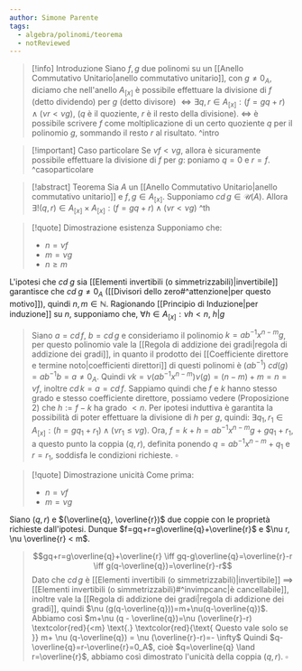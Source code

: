 ```yaml
---
author: Simone Parente
tags:
  - algebra/polinomi/teorema
  - notReviewed
---
```

>[!info] Introduzione
>Siano $f,g$ due polinomi su un [[Anello Commutativo Unitario|anello commutativo unitario]], con $g \neq 0_A$, diciamo che nell'anello $A_{[x]}$ è possibile effettuare la divisione di $f$ (detto dividendo) per $g$ (detto divisore) $\iff \exists q,r \in A_{[x]}: (f=gq+r) \land (\nu r < \nu g)$, ($q$ è il quoziente, $r$ è il resto della divisione). $\iff$ è possibile scrivere $f$ come moltiplicazione di un certo quoziente $q$ per il polinomio $g$, sommando il resto $r$ al risultato. ^intro

>[!important] Caso particolare
>Se $\nu f < \nu g$, allora è sicuramente possibile effettuare la divisione di $f$ per $g$: poniamo $q=0$ e $r=f$. ^casoparticolare

>[!abstract] Teorema
>Sia $A$ un [[Anello Commutativo Unitario|anello commutativo unitario]] e $f,g \in A_{[x]}$. Supponiamo $cd \, g \in \mathcal{U}(A)$.
>Allora $\exists !(q,r) \in A_{[x]} \times A_{[x]} : (f=gq+r) \land (\nu r < \nu g)$ ^th

>[!quote] Dimostrazione esistenza
>Supponiamo che:
>- $n= \nu f$
>- $m=\nu g$
>- $n \geq m$
>
L'ipotesi che $cd \; g$ sia [[Elementi invertibili (o simmetrizzabili)|invertibile]] garantisce che $cd \; g \neq 0_A$ ([[Divisori dello zero#^attenzione|per questo motivo]]), quindi $n,m \in \mathbb{N}$.
Ragionando [[Principio di Induzione|per induzione]] su $n$, supponiamo che, $\forall h \in A_{[x]}: \nu h < n, \;h|g$
> Siano $a= cd \, f$, $b= cd \, g$ e consideriamo il polinomio $k=ab^{-1}x^{n-m}g$, per questo polinomio vale la [[Regola di addizione dei gradi|regola di addizione dei gradi]], in quanto il prodotto dei [[Coefficiente direttore e termine noto|coefficienti direttori]] di questi polinomi è $(ab^{-1})\; cd(g)=ab^{-1}b=a\neq 0_A$. Quindi $\nu k = \nu(ab^{-1}x^{n-m}) \nu (g)=(n-m)+m=n=\nu f$, inoltre $cd \, k = a = cd \, f$.
> Sappiamo quindi che $f$ e $k$ hanno stesso grado e stesso coefficiente direttore, possiamo vedere (Proposizione 2) che $h:=f-k$ ha grado $< n$.
> Per ipotesi induttiva è garantita la possibilità di poter effettuare la divisione di $h$ per $g$, quindi:
> $\exists q_1,r_1 \in A_{[x]}: (h=gq_1+r_1) \land (\nu r_1 \leq \nu g)$. Ora, $f=k+h=ab^{-1}x^{n-m}g+gq_1+r_1$, a questo punto la coppia $(q,r)$, definita ponendo $q=ab^{-1}x^{n-m}+q_1$ e $r=r_1$, soddisfa le condizioni richieste. $\square$

>[!quote] Dimostrazione unicità
>Come prima:
>- $n= \nu f$
>- $m=\nu g$
>
Siano $(q,r)$ e $(\overline{q}, \overline{r})$ due coppie con le proprietà richieste dall'ipotesi.
Dunque $f=gq+r=g\overline{q}+\overline{r}$ e $\nu r, \nu \overline{r} < m$.
>$$gq+r=g\overline{q}+\overline{r} \iff gq-g\overline{q}=\overline{r}-r \iff g(q-\overline{q})=\overline{r}-r$$
>Dato che $cd \, g$ è [[Elementi invertibili (o simmetrizzabili)|invertibile]] $\implies$ [[Elementi invertibili (o simmetrizzabili)#^invimpcanc|è cancellabile]], inoltre vale la [[Regola di addizione dei gradi|regola di addizione dei gradi]], quindi $\nu (g(q-\overline{q}))=m+\nu(q-\overline{q})$. Abbiamo così $m+\nu (q - \overline{q})=\nu (\overline{r}-r) \textcolor{red}{<m} \text{.} \textcolor{red}{\text{ Questo vale solo se }} m+ \nu (q-\overline{q}) = \nu (\overline{r}-r)=- \infty$
>Quindi $q-\overline{q}=r-\overline{r}=0_A$, cioè $q=\overline{q} \land r=\overline{r}$, abbiamo così dimostrato l'unicità della coppia $(q,r)$. $\square$
